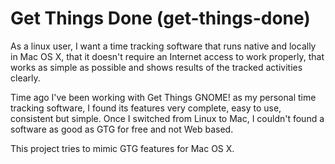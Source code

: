 # Get Things Done (get-things-done)

As a linux user, I want a time tracking software that runs native and locally in Mac OS X, that it doesn't require an Internet access to work properly, that works as simple as possible and shows results of the tracked activities clearly.

Time ago I've been working with Get Things GNOME! as my personal time tracking software, I found its features very complete, easy to use, consistent but simple. Once I switched from Linux to Mac, I couldn't found a software as good as GTG for free and not Web based.

This project tries to mimic GTG features for Mac OS X.
